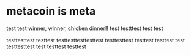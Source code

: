 # metacoin is meta

test
test
winner, winner, chicken dinner!!
test
testttest
test
test

testtesttest
testtest
testtesttesttesttest
testtesttest
testtest
testtest
test
testtesttest
test
testtest
testtest
